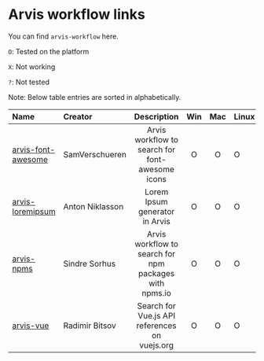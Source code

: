 # Arvis workflow links

You can find `arvis-workflow` here.

`O`: Tested on the platform

`X`: Not working

`?`: Not tested

Note: Below table entries are sorted in alphabetically.

| Name                                                                    | Creator         |                       Description                      | Win | Mac | Linux |
| :---------------------------------------------------------------------- | :-------------- | :----------------------------------------------------: | :-: | :-: | :---- |
| [arvis-font-awesome](https://github.com/jopemachine/arvis-font-awesome) | SamVerschueren  |     Arvis workflow to search for font-awesome icons    |  O  |  O  | O     |
| [arvis-loremipsum](https://github.com/jopemachine/arvis-loremipsum)     | Anton Niklasson |             Lorem Ipsum generator in Arvis             |  O  |  O  | O     |
| [arvis-npms](https://github.com/jopemachine/arvis-npms)                 | Sindre Sorhus   | Arvis workflow to search for npm packages with npms.io |  O  |  O  | O     |
| [arvis-vue](https://github.com/jopemachine/arvis-vue)                   | Radimir Bitsov  |      Search for Vue.js API references on vuejs.org     |  O  |  O  | O     |

